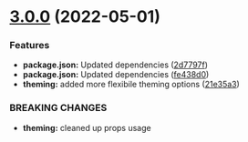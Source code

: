 # [3.0.0](https://github.com/crisboarna/react-scroll-element/compare/v2.0.3...v3.0.0) (2022-05-01)


### Features

* **package.json:** Updated dependencies ([2d7797f](https://github.com/crisboarna/react-scroll-element/commit/2d7797fdb533050025f2bc918a0e3a3a882d657f))
* **package.json:** Updated dependencies ([fe438d0](https://github.com/crisboarna/react-scroll-element/commit/fe438d06be42783d02578097665ae57cbe5ff3df))
* **theming:** added more flexibile theming options ([21e35a3](https://github.com/crisboarna/react-scroll-element/commit/21e35a3421cd13a469217caa4ded04c77930064e))


### BREAKING CHANGES

* **theming:** cleaned up props usage
